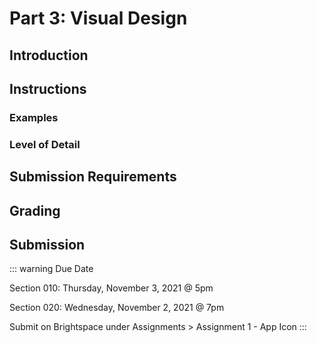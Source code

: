 # Part 3: Visual Design

## Introduction

## Instructions

### Examples

### Level of Detail

<!-- ![Level of detail](./assets/icon-detail-examples.jpg) -->

## Submission Requirements

## Grading

## Submission

::: warning Due Date

Section 010: Thursday, November 3, 2021 @ 5pm

Section 020: Wednesday, November 2, 2021 @ 7pm

Submit on Brightspace under Assignments > Assignment 1 - App Icon
:::
